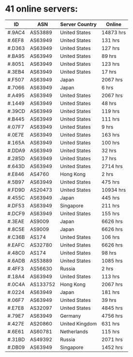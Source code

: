 # 41 online servers:

| ID | ASN | Server Country | Online |
| ------ | ------ | ------ | ------ |
| #.9AC4 | AS53889 | United States | 14873 hrs |
| #.6EF8 | AS63949 | United States | 131 hrs |
| #.D363 | AS63949 | United States | 127 hrs |
| #.BA95 | AS63949 | United States | 89 hrs |
| #.8051 | AS63949 | United States | 123 hrs |
| #.3EB4 | AS63949 | United States | 17 hrs |
| #.F507 | AS63949 | Japan | 2067 hrs |
| #.7066 | AS63949 | Japan | 6 hrs |
| #.A495 | AS63949 | United States | 2067 hrs |
| #.1449 | AS63949 | United States | 48 hrs |
| #.39CD | AS63949 | United States | 119 hrs |
| #.B445 | AS63949 | United States | 111 hrs |
| #.07F7 | AS63949 | United States | 9 hrs |
| #.0E7E | AS63949 | United States | 163 hrs |
| #.165A | AS63949 | United States | 100 hrs |
| #.DDA9 | AS63949 | United States | 32 hrs |
| #.285D | AS63949 | United States | 17 hrs |
| #.643D | AS63949 | United States | 2714 hrs |
| #.E846 | AS4760 | Hong Kong | 2 hrs |
| #.5B97 | AS63949 | United States | 475 hrs |
| #.FD9D | AS20473 | United States | 10934 hrs |
| #.455C | AS63949 | Japan | 445 hrs |
| #.DF53 | AS63949 | Singapore | 211 hrs |
| #.DCF9 | AS63949 | United States | 155 hrs |
| #.3EAE | AS9009 | Japan | 6626 hrs |
| #.8C5E | AS9009 | Japan | 6626 hrs |
| #.C36B | AS174 | United States | 106 hrs |
| #.EAFC | AS32780 | United States | 6626 hrs |
| #.48C0 | AS174 | United States | 98 hrs |
| #.6ADB | AS53889 | United States | 1085 hrs |
| #.4FF3 | AS56630 | Russia | 2 hrs |
| #.18A4 | AS63949 | United States | 113 hrs |
| #.0C4A | AS133752 | Hong Kong | 2067 hrs |
| #.0224 | AS63949 | Japan | 181 hrs |
| #.06F7 | AS63949 | United States | 39 hrs |
| #.E7E8 | AS32097 | United States | 4845 hrs |
| #.79E7 | AS63949 | Germany | 4756 hrs |
| #.427E | AS20860 | United Kingdom | 631 hrs |
| #.6E61 | AS60781 | Netherlands | 115 hrs |
| #.31BD | AS49392 | Russia | 2071 hrs |
| #.DB09 | AS63949 | Singapore | 1452 hrs |

